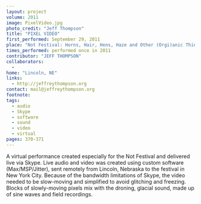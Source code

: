 ```yaml
---
layout: project
volume: 2011
image: PixelVideo.jpg
photo_credit: "Jeff Thompson"
title: "PIXEL VIDEO"
first_performed: September 29, 2011
place: "Not Festival: Horns, Hair, Hens, Haze and Other (Orgi)anic Things, Brooklyn, NY"
times_performed: performed once in 2011
contributor: "JEFF THOMPSON"
collaborators: 
  - 
home: "Lincoln, NE"
links: 
  - http://jeffreythompson.org
contact: mail@jeffreythompson.org
footnote: 
tags: 
  - audio
  - Skype
  - software
  - sound
  - video
  - virtual
pages: 370-371
---
```


A virtual performance created especially for the Not Festival and delivered live via Skype. Live audio and video was created using custom software (Max/MSP/Jitter), sent remotely from Lincoln, Nebraska to the festival in New York City. Because of the bandwidth limitations of Skype, the video needed to be slow-moving and simplified to avoid glitching and freezing. Blocks of slowly-moving pixels mix with the droning, glacial sound, made up of sine waves and field recordings.
